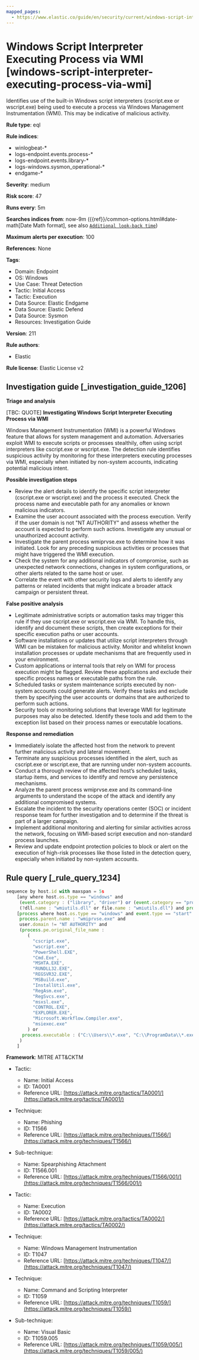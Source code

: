 ```yaml
---
mapped_pages:
  - https://www.elastic.co/guide/en/security/current/windows-script-interpreter-executing-process-via-wmi.html
---
```


# Windows Script Interpreter Executing Process via WMI [windows-script-interpreter-executing-process-via-wmi]

Identifies use of the built-in Windows script interpreters (cscript.exe or wscript.exe) being used to execute a process via Windows Management Instrumentation (WMI). This may be indicative of malicious activity.

**Rule type**: eql

**Rule indices**:

* winlogbeat-*
* logs-endpoint.events.process-*
* logs-endpoint.events.library-*
* logs-windows.sysmon_operational-*
* endgame-*

**Severity**: medium

**Risk score**: 47

**Runs every**: 5m

**Searches indices from**: now-9m ({{ref}}/common-options.html#date-math[Date Math format], see also [`Additional look-back time`](docs-content://solutions/security/detect-and-alert/create-detection-rule.md#rule-schedule))

**Maximum alerts per execution**: 100

**References**: None

**Tags**:

* Domain: Endpoint
* OS: Windows
* Use Case: Threat Detection
* Tactic: Initial Access
* Tactic: Execution
* Data Source: Elastic Endgame
* Data Source: Elastic Defend
* Data Source: Sysmon
* Resources: Investigation Guide

**Version**: 211

**Rule authors**:

* Elastic

**Rule license**: Elastic License v2

## Investigation guide [_investigation_guide_1206]

**Triage and analysis**

[TBC: QUOTE]
**Investigating Windows Script Interpreter Executing Process via WMI**

Windows Management Instrumentation (WMI) is a powerful Windows feature that allows for system management and automation. Adversaries exploit WMI to execute scripts or processes stealthily, often using script interpreters like cscript.exe or wscript.exe. The detection rule identifies suspicious activity by monitoring for these interpreters executing processes via WMI, especially when initiated by non-system accounts, indicating potential malicious intent.

**Possible investigation steps**

* Review the alert details to identify the specific script interpreter (cscript.exe or wscript.exe) and the process it executed. Check the process name and executable path for any anomalies or known malicious indicators.
* Examine the user account associated with the process execution. Verify if the user domain is not "NT AUTHORITY" and assess whether the account is expected to perform such actions. Investigate any unusual or unauthorized account activity.
* Investigate the parent process wmiprvse.exe to determine how it was initiated. Look for any preceding suspicious activities or processes that might have triggered the WMI execution.
* Check the system for any additional indicators of compromise, such as unexpected network connections, changes in system configurations, or other alerts related to the same host or user.
* Correlate the event with other security logs and alerts to identify any patterns or related incidents that might indicate a broader attack campaign or persistent threat.

**False positive analysis**

* Legitimate administrative scripts or automation tasks may trigger this rule if they use cscript.exe or wscript.exe via WMI. To handle this, identify and document these scripts, then create exceptions for their specific execution paths or user accounts.
* Software installations or updates that utilize script interpreters through WMI can be mistaken for malicious activity. Monitor and whitelist known installation processes or update mechanisms that are frequently used in your environment.
* Custom applications or internal tools that rely on WMI for process execution might be flagged. Review these applications and exclude their specific process names or executable paths from the rule.
* Scheduled tasks or system maintenance scripts executed by non-system accounts could generate alerts. Verify these tasks and exclude them by specifying the user accounts or domains that are authorized to perform such actions.
* Security tools or monitoring solutions that leverage WMI for legitimate purposes may also be detected. Identify these tools and add them to the exception list based on their process names or executable locations.

**Response and remediation**

* Immediately isolate the affected host from the network to prevent further malicious activity and lateral movement.
* Terminate any suspicious processes identified in the alert, such as cscript.exe or wscript.exe, that are running under non-system accounts.
* Conduct a thorough review of the affected host’s scheduled tasks, startup items, and services to identify and remove any persistence mechanisms.
* Analyze the parent process wmiprvse.exe and its command-line arguments to understand the scope of the attack and identify any additional compromised systems.
* Escalate the incident to the security operations center (SOC) or incident response team for further investigation and to determine if the threat is part of a larger campaign.
* Implement additional monitoring and alerting for similar activities across the network, focusing on WMI-based script execution and non-standard process launches.
* Review and update endpoint protection policies to block or alert on the execution of high-risk processes like those listed in the detection query, especially when initiated by non-system accounts.


## Rule query [_rule_query_1234]

```js
sequence by host.id with maxspan = 5s
    [any where host.os.type == "windows" and
     (event.category : ("library", "driver") or (event.category == "process" and event.action : "Image loaded*")) and
     (?dll.name : "wmiutils.dll" or file.name : "wmiutils.dll") and process.name : ("wscript.exe", "cscript.exe")]
    [process where host.os.type == "windows" and event.type == "start" and
     process.parent.name : "wmiprvse.exe" and
     user.domain != "NT AUTHORITY" and
     (process.pe.original_file_name :
        (
          "cscript.exe",
          "wscript.exe",
          "PowerShell.EXE",
          "Cmd.Exe",
          "MSHTA.EXE",
          "RUNDLL32.EXE",
          "REGSVR32.EXE",
          "MSBuild.exe",
          "InstallUtil.exe",
          "RegAsm.exe",
          "RegSvcs.exe",
          "msxsl.exe",
          "CONTROL.EXE",
          "EXPLORER.EXE",
          "Microsoft.Workflow.Compiler.exe",
          "msiexec.exe"
        ) or
      process.executable : ("C:\\Users\\*.exe", "C:\\ProgramData\\*.exe")
     )
    ]
```

**Framework**: MITRE ATT&CKTM

* Tactic:

    * Name: Initial Access
    * ID: TA0001
    * Reference URL: [https://attack.mitre.org/tactics/TA0001/](https://attack.mitre.org/tactics/TA0001/)

* Technique:

    * Name: Phishing
    * ID: T1566
    * Reference URL: [https://attack.mitre.org/techniques/T1566/](https://attack.mitre.org/techniques/T1566/)

* Sub-technique:

    * Name: Spearphishing Attachment
    * ID: T1566.001
    * Reference URL: [https://attack.mitre.org/techniques/T1566/001/](https://attack.mitre.org/techniques/T1566/001/)

* Tactic:

    * Name: Execution
    * ID: TA0002
    * Reference URL: [https://attack.mitre.org/tactics/TA0002/](https://attack.mitre.org/tactics/TA0002/)

* Technique:

    * Name: Windows Management Instrumentation
    * ID: T1047
    * Reference URL: [https://attack.mitre.org/techniques/T1047/](https://attack.mitre.org/techniques/T1047/)

* Technique:

    * Name: Command and Scripting Interpreter
    * ID: T1059
    * Reference URL: [https://attack.mitre.org/techniques/T1059/](https://attack.mitre.org/techniques/T1059/)

* Sub-technique:

    * Name: Visual Basic
    * ID: T1059.005
    * Reference URL: [https://attack.mitre.org/techniques/T1059/005/](https://attack.mitre.org/techniques/T1059/005/)



